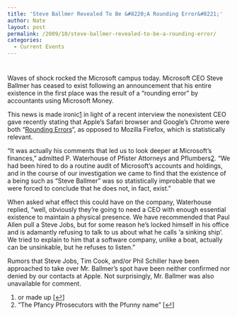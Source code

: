 ```yaml
---
title: 'Steve Ballmer Revealed To Be &#8220;A Rounding Error&#8221;'
author: Nate
layout: post
permalink: /2009/10/steve-ballmer-revealed-to-be-a-rounding-error/
categories:
  - Current Events
---
```

# 

Waves of shock rocked the Microsoft campus today. Microsoft CEO Steve Ballmer has ceased to exist following an announcement that his entire existence in the first place was the result of a “rounding error” by accountants using Microsoft Money.

This news is made ironic[1][1] in light of a recent interview the nonexistent CEO gave recently stating that Apple’s Safari browser and Google’s Chrome were both “[Rounding Errors][2]“, as opposed to Mozilla Firefox, which is statistically relevant.

 [1]: #footnote_0_557 "or made up"
 [2]: http://www.appleinsider.com/articles/09/09/30/steve_ballmer_safari_a_rounding_error_mac_losing_market_share.html

“It was actually his comments that led us to look deeper at Microsoft’s finances,” admitted P. Waterhouse of Pfister Attorneys and Pflumbers[2][3]. “We had been hired to do a routine audit of Microsoft’s accounts and holdings, and in the course of our investigation we came to find that the existence of a being such as “Steve Ballmer” was so statistically improbable that we were forced to conclude that he does not, in fact, exist.”

 [3]: #footnote_1_557 "“The Pfancy Pfrosecutors with the Pfunny name”"

When asked what effect this could have on the company, Waterhouse replied, “well, obviously they’re going to need a CEO with enough essential existence to maintain a physical presence. We have recommended that Paul Allen pull a Steve Jobs, but for some reason he’s locked himself in his office and is adamantly refusing to talk to us about what he calls ‘a sinking ship’. We tried to explain to him that a software company, unlike a boat, actually can be unsinkable, but he refuses to listen.”

Rumors that Steve Jobs, Tim Cook, and/or Phil Schiller have been approached to take over Mr. Ballmer’s spot have been neither confirmed nor denied by our contacts at Apple. Not surprisingly, Mr. Ballmer was also unavailable for comment.

1.  or made up [[↩][4]]
2.  “The Pfancy Pfrosecutors with the Pfunny name” [[↩][5]]

 [4]: #identifier_0_557
 [5]: #identifier_1_557